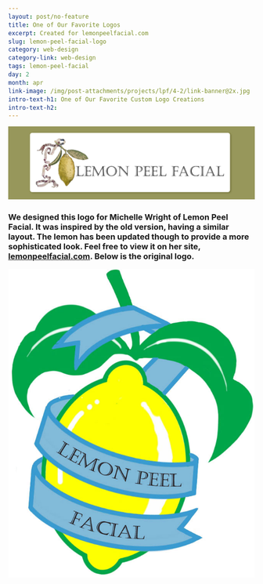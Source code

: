 ```yaml
---
layout: post/no-feature
title: One of Our Favorite Logos
excerpt: Created for lemonpeelfacial.com
slug: lemon-peel-facial-logo
category: web-design
category-link: web-design
tags: lemon-peel-facial
day: 2
month: apr
link-image: /img/post-attachments/projects/lpf/4-2/link-banner@2x.jpg
intro-text-h1: One of Our Favorite Custom Logo Creations
intro-text-h2:
---
```

<div class="row">
	<img src="/img/post-attachments/projects/lpf/4-2/lemon-peel-facial-logo@2x.jpg" alt="" class="white-border shadow post-image">
</div>
<div class="row">
	<h3>We designed this logo for Michelle Wright of Lemon Peel Facial. It was inspired by the old version, having a similar layout. The lemon has been updated though to provide a more sophisticated look. Feel free to view it on her site, <a href="http://lemonpeelfacial.com" target="_blank" class="underlined-link">lemonpeelfacial.com</a>. Below is the original logo.</h3>
</div>
<div class="row bottom">
	<img src="/img/post-attachments/projects/lpf/4-2/old-lemon-peel-facial-logo.jpg" alt="" class="post-image white-border shadow" id="old-lpf-logo">
</div>
